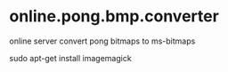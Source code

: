 # online.pong.bmp.converter
online server convert pong bitmaps to ms-bitmaps


sudo apt-get install imagemagick
